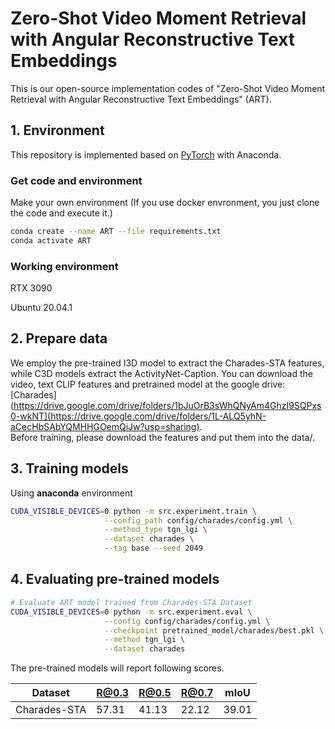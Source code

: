 Zero-Shot Video Moment Retrieval with Angular Reconstructive Text Embeddings
=====

This is our open-source implementation codes of "Zero-Shot Video Moment Retrieval with Angular Reconstructive Text Embeddings" (ART).  

## 1. Environment

This repository is implemented based on [PyTorch](http://pytorch.org/) with Anaconda.</br>

### Get code and environment  
Make your own environment (If you use docker envronment, you just clone the code and execute it.)
```bash
conda create --name ART --file requirements.txt
conda activate ART
```

### Working environment
RTX 3090

Ubuntu 20.04.1

## 2. Prepare data

We employ the pre-trained I3D model to extract the Charades-STA features, while C3D models extract the ActivityNet-Caption.
You can download the video, text CLIP features and pretrained model at the google drive:[Charades](https://drive.google.com/drive/folders/1bJuOrB3sWhQNyAm4GhzI9SQPxs0-wkNT](https://drive.google.com/drive/folders/1L-ALQ5yhN-aCecHbSAbYQMHHGOemQiJw?usp=sharing).  
Before training, please download the features and put them into the data/.



## 3. Training models
Using **anaconda** environment

```bash
CUDA_VISIBLE_DEVICES=0 python -m src.experiment.train \
                     --config_path config/charades/config.yml \
                     --method_type tgn_lgi \
                     --dataset charades \
                     --tag base --seed 2049
```

## 4. Evaluating pre-trained models
```bash
# Evaluate ART model trained from Charades-STA Dataset
CUDA_VISIBLE_DEVICES=0 python -m src.experiment.eval \
                     --config config/charades/config.yml \
                     --checkpoint pretrained_model/charades/best.pkl \
                     --method tgn_lgi \
                     --dataset charades
```

The pre-trained models will report following scores.

Dataset              | R@0.3 | R@0.5 | R@0.7 | mIoU
-------------------- | ------| ------| ------| ------
Charades-STA         | 57.31 | 41.13 | 22.12 | 39.01
